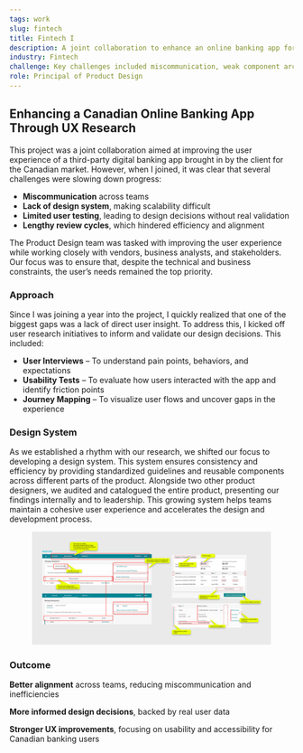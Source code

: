 ```yaml
---
tags: work
slug: fintech
title: Fintech I
description: A joint collaboration to enhance an online banking app for the Canadian market
industry: Fintech
challenge: Key challenges included miscommunication, weak component architecture, limited user testing, and lengthy reviews, hindering alignment, efficiency, and user focus.
role: Principal of Product Design
---
```


## Enhancing a Canadian Online Banking App Through UX Research

This project was a joint collaboration aimed at improving the user experience of a third-party digital banking app brought in by the client for the Canadian market. However, when I joined, it was clear that several challenges were slowing down progress:

- **Miscommunication** across teams
- **Lack of design system**, making scalability difficult
- **Limited user testing**, leading to design decisions without real validation
- **Lengthy review cycles**, which hindered efficiency and alignment

The Product Design team was tasked with improving the user experience while working closely with vendors, business analysts, and stakeholders. Our focus was to ensure that, despite the technical and business constraints, the user’s needs remained the top priority.

### Approach

Since I was joining a year into the project, I quickly realized that one of the biggest gaps was a lack of direct user insight. To address this, I kicked off user research initiatives to inform and validate our design decisions. This included:

- **User Interviews** – To understand pain points, behaviors, and expectations
- **Usability Tests** – To evaluate how users interacted with the app and identify friction points
- **Journey Mapping** – To visualize user flows and uncover gaps in the experience

### Design System

As we established a rhythm with our research, we shifted our focus to developing a design system. This system ensures consistency and efficiency by providing standardized guidelines and reusable components across different parts of the product. Alongside two other product designers, we audited and catalogued the entire product, presenting our findings internally and to leadership. This growing system helps teams maintain a cohesive user experience and accelerates the design and development process.

<figure>
	<img src="./product-audit.jpg" alt="" />
</figure>

### Outcome

**Better alignment** across teams, reducing miscommunication and inefficiencies

**More informed design decisions**, backed by real user data

**Stronger UX improvements**, focusing on usability and accessibility for Canadian banking users
